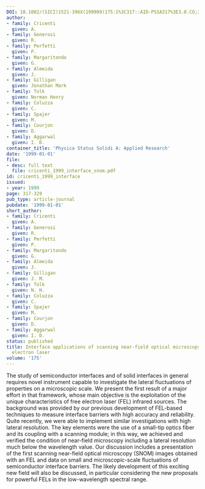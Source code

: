 ```yaml
---
DOI: 10.1002/(SICI)1521-396X(199909)175:1%3C317::AID-PSSA317%3E3.0.CO;2-M
author:
- family: Cricenti
  given: A.
- family: Generosi
  given: R.
- family: Perfetti
  given: P.
- family: Margaritondo
  given: G.
- family: Almeida
  given: J.
- family: Gilligan
  given: Jonathan Mark
- family: Tolk
  given: Norman Henry
- family: Coluzza
  given: C.
- family: Spajer
  given: M.
- family: Courjon
  given: D.
- family: Aggarwal
  given: I. D.
container_title: 'Physica Status Solidi A: Applied Research'
date: '1999-01-01'
file:
- desc: full text
  file: cricenti_1999_interface_snom.pdf
id: cricenti_1999_interface
issued:
- year: 1999
page: 317-329
pub_type: article-journal
pubdate: '1999-01-01'
short_author:
- family: Cricenti
  given: A.
- family: Generosi
  given: R.
- family: Perfetti
  given: P.
- family: Margaritondo
  given: G.
- family: Almeida
  given: J.
- family: Gilligan
  given: J. M.
- family: Tolk
  given: N. H.
- family: Coluzza
  given: C.
- family: Spajer
  given: M.
- family: Courjon
  given: D.
- family: Aggarwal
  given: I. D.
status: published
title: Interface applications of scanning near-field optical microscopy with a free
  electron laser
volume: '175'
---
```

The study of semiconductor interfaces and of solid interfaces in general requires novel instrument capable to investigate the lateral fluctuations of properties on a microscopic scale. We present the first result of a major effort in that framework, whose main objective is the exploitation of the unique characteristics of free electron laser (FEL) infrared sources. The background was provided by our previous development of FEL-based techniques to measure interface barriers with high accuracy and reliability. Quite recently, we were able to implement similar investigations with high lateral resolution. The key elements were the use of a small-tip optics fiber and its coupling with a scanning module; in this way, we achieved and verified the condition of near-field microscopy including a lateral resolution much below the wavelength value. Our discussion includes a presentation of the first scanning near-field optical microscopy (SNOM) images obtained with an FEL and data on small and microscopic-scale fluctuations of semiconductor interface barriers. The likely development of this exciting new field will also be discussed, in particular considering the new proposals for powerful FELs in the low-wavelength spectral range.

